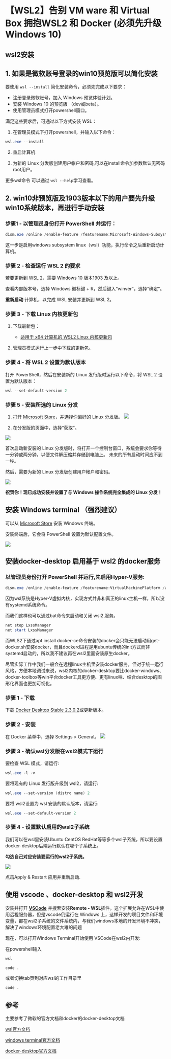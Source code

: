 
#  【WSL2】告别 VM ware 和 Virtual Box 拥抱WSL2 和 Docker **(必须先升级Windows 10)**

## **wsl2安装**

## 1. 如果是微软账号登录的win10预览版可以简化安装

要使用 `wsl --install` 简化安装命令，必须先完成以下要求：

- 注册登录微软账号，加入 Windows 预览体验计划。
- 安装 Windows 10 的预览版 （dev或beta）。
- 使用管理员模式打开powershell窗口。

满足这些要求后，可通过以下方式安装 WSL：

1. 在管理员模式下打开powershell，并输入以下命令：
```powershell
wsl.exe --install
```
2. 重启计算机

3. 为新的 Linux 分发版创建用户帐户和密码,可以在install命令加参数默认无密码root用户。

更多wsl命令 可以通过 `wsl --help`学习查看。


## 2. win10非预览版及1903版本以下的用户要先升级win10系统版本，再进行手动安装


### 步骤1 - 以管理员身份打开 PowerShell 并运行：

```powershell
dism.exe /online /enable-feature /featurename:Microsoft-Windows-Subsystem-Linux /all /norestart
```
这一步是启用windows subsystem linux（wsl）功能，执行命令之后重新启动计算机。

### 步骤 2 - 检查运行 WSL 2 的要求

若要更新到 WSL 2，需要 Windows 10 版本1903 及以上。

查看内部版本号，选择 Windows 徽标键 + R，然后键入“winver”，选择“确定”。


**重新启动** 计算机，以完成 WSL 安装并更新到 WSL 2。

### 步骤 3 - 下载 Linux 内核更新包

1. 下载最新包：
    - [适用于 x64 计算机的 WSL2 Linux 内核更新包](https://wslstorestorage.blob.core.windows.net/wslblob/wsl_update_x64.msi)


2. 管理员模式运行上一步中下载的更新包。

### 步骤 4 - 将 WSL 2 设置为默认版本

打开 PowerShell，然后在安装新的 Linux 发行版时运行以下命令，将 WSL 2 设置为默认版本：

```powershell
wsl --set-default-version 2
```

### 步骤 5 - 安装所选的 Linux 分发

1. 打开 [Microsoft Store](https://aka.ms/wslstore)，并选择你偏好的 Linux 分发版。
![](https://docs.microsoft.com/zh-cn/windows/wsl/media/store.png)

2. 在分发版的页面中，选择“获取”。

![](https://docs.microsoft.com/zh-cn/windows/wsl/media/ubuntustore.png)

首次启动新安装的 Linux 分发版时，将打开一个控制台窗口，系统会要求你等待一分钟或两分钟，以便文件解压缩并存储到电脑上。 未来的所有启动时间应不到一秒。

然后，需要为新的 Linux 分发版创建用户帐户和密码。

![](https://docs.microsoft.com/zh-cn/windows/wsl/media/ubuntuinstall.png)

**祝贺你！现已成功安装并设置了与 Windows 操作系统完全集成的 Linux 分发！**


## **安装 Windows terminal （强烈建议）**


可以从 [Microsoft Store](https://aka.ms/terminal) 安装 Windows 终端。

安装终端后，它会将 PowerShell 设置为默认配置文件。

![](https://docs.microsoft.com/zh-cn/windows/terminal/images/dynamic-profiles.png)


## **安装docker-desktop 启用基于 wsl2 的docker服务**

### 以管理员身份打开 PowerShell 并运行,先启用Hyper-V服务:

```powershell
dism.exe /online /enable-feature /featurename:VirtualMachinePlatform /all /norestart
```

因为wsl系统是Hyper-V虚拟内核，实现方式并非和真正的linux主机一样，所以没有systemd系统命令。

而我们这样也可以通过bat命令来启动和关闭 wsl2 服务。

```powershell
net stop LxssManager
net start LxssManager
```

而WLS2下通过apt install docker-ce命令安装的docker会只能无法启动用get-docker.sh安装docker，而且dockerd进程是用ubuntu传统的init方式而非systemd启动的，所以我不建议再在wsl2里面安装原生docker。

尽管实际工作中我们一般会在远程linux主机里安装docker服务，但对于统一运行风格，方便本地调试来说，wsl2内核的docker-desktop要比docker-windows、docker-toolbox等win平台docker工具更方便、更有linux味、结合desktop的图形化界面也更加可视化。

### 步骤 1 - 下载

下载 [Docker Desktop Stable 2.3.0.2](https://hub.docker.com/editions/community/docker-ce-desktop-windows/)或更新版本。

### 步骤 2 - 安装

在 Docker 菜单中，选择 Settings > General。
![](https://docs.docker.com/docker-for-windows/images/wsl2-enable.png)

### 步骤 3 - 确认wsl分发版在wsl2模式下运行

要检查 WSL 模式，请运行:

```powershell
wsl.exe -l -v
```

要将现有的 Linux 发行版升级到 wsl2，请运行:

```powershell
wsl.exe --set-version (distro name) 2
```

要将 wsl2设置为 wsl 安装的默认版本，请运行:

```powershell
wsl.exe --set-default-version 2
```

### 步骤 4 - 设置默认启用的wsl2子系统

我们可以在wsl里安装Ubuntu CentOS RedHat等等多个wsl子系统，所以要设置docker-desktop后端运行默认在哪个子系统上。

**勾选自己对应安装要运行的wsl2子系统。**

![](https://docs.docker.com/docker-for-windows/images/wsl2-choose-distro.png)

点击Apply & Restart 应用并重新启动.

## 使用 vscode 、docker-desktop 和 wsl2开发

安装并打开 **[VSCode](https://code.visualstudio.com/Download)** 并搜索安装**Remote - WSL**插件。这个扩展允许在WSL中使用远程服务器，但是vscode仍运行在 Windows 上，这样开发的项目文件和环境变量，都在wsl2子系统的文件系统内，与我们windows本地的开发环境不冲突，解决了windows环境配置老大难的问题

现在，可以打开Windows Terminal开始使用 VSCode在wsl2内开发:

在powershell输入 

```powershell
wsl 

code .
```
或者切换tab页到对应wsl的工作目录里

```powershell
code .
```

## **参考**

主要参考了微软的官方文档和docker的docker-desktop文档

[wsl官方文档](https://docs.microsoft.com/zh-cn/windows/wsl/about)

[windows terminal官方文档](https://docs.microsoft.com/zh-cn/windows/terminal/get-started)

[docker-desktop官方文档](https://docs.docker.com/desktop/)